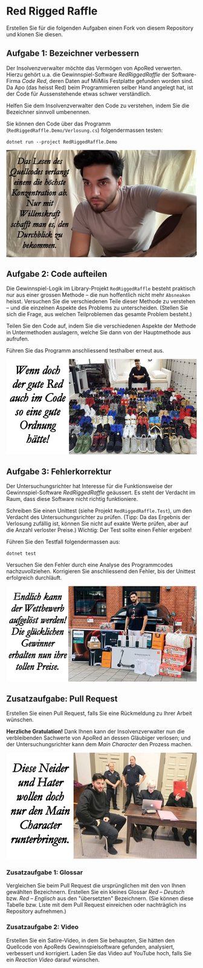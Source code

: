 # Red Rigged Raffle

Erstellen Sie für die folgenden Aufgaben einen Fork von diesem Repository und klonen Sie diesen.

## Aufgabe 1: Bezeichner verbessern

Der Insolvenzverwalter möchte das Vermögen von ApoRed verwerten. Hierzu gehört
u.a. die Gewinnspiel-Software _RedRiggedRaffle_ der Software-Firma _Code Red_,
deren Daten auf MiiMiis Festplatte gefunden worden sind. Da Apo (das heisst Red)
beim Programmieren selber Hand angelegt hat, ist der Code für Aussenstehende
etwas schwer verständlich.

Helfen Sie dem Insolvenzverwalter den Code zu verstehen, indem Sie die
Bezeichner sinnvoll umbenennen.

Sie können den Code über das Programm (`RedRiggedRaffle.Demo/Verlosung.cs`) folgendermassen testen:

    dotnet run --project RedRiggedRaffle.Demo

![Willenskrauft, ich sag's euch, Freunde!](pics/1.png)

## Aufgabe 2: Code aufteilen

Die Gewinnspiel-Logik im Library-Projekt `RedRiggedRaffle` besteht praktisch nur
aus einer grossen Methode – die nun hoffentlich nicht mehr `Absneaken` heisst.
Versuchen Sie die verschiedenen Teile dieser Methode zu verstehen – und die
einzelnen Aspekte des Problems zu unterscheiden. (Stellen Sie sich die Frage,
aus welchen Teilproblemen das gesamte Problem besteht.)

Teilen Sie den Code auf, indem Sie die verschiedenen Aspekte der Methode in Untermethoden auslagern, welche Sie dann von der Hauptmethode aus aufrufen.

Führen Sie das Programm anschliessend testhalber erneut aus.

![Mehr Nikes als Likes!](pics/2.png)

## Aufgabe 3: Fehlerkorrektur

Der Untersuchungsrichter hat Interesse für die Funktionsweise der
Gewinnspiel-Software _RedRiggedRaffle_ geäussert. Es steht der Verdacht im Raum,
dass diese Software nicht richtig funktioniere.

Schreiben Sie einen Unittest (siehe Projekt `RedRiggedRaffle.Test`), um den
Verdacht des Untersuchungsrichter zu prüfen. (Tipp: Da das Ergebnis der
Verlosung zufällig ist, können Sie nicht auf exakte Werte prüfen, aber auf die
Anzahl verloster Preise.) Wichtig: Der Test sollte einen Fehler ergeben!

Führen Sie den Testfall folgendermassen aus:

    dotnet test

Versuchen Sie den Fehler durch eine Analyse des Programmcodes nachzuvollziehen.
Korrigieren Sie anschliessend den Fehler, bis der Unittest erfolgreich
durchläuft. 

![Das Warten hat sich gelohnt!](pics/3.png)

## Zusatzaufgabe: Pull Request

Erstellen Sie einen Pull Request, falls Sie eine Rückmeldung zu Ihrer Arbeit wünschen.

**Herzliche Gratulation!** Dank Ihnen kann der Insolvenzverwalter nun die
verbleibenden Sachwerte von ApoRed an dessen Gläubiger verlosen; und der
Untersuchungsrichter kann dem _Main Character_ den Prozess machen.

![You don't need to be perfect when you look good.](pics/4.png)

### Zusatzaufgabe 1: Glossar

Vergleichen Sie beim Pull Request die ursprünglichen mit den von Ihnen gewählten
Bezeichnern. Erstellen Sie ein kleines Glossar _Red – Deutsch_ bzw. _Red –
Englisch_ aus den "übersetzten" Bezeichnern. (Sie können diese Tabelle bzw.
Liste mit dem Pull Request einreichen oder nachträglich ins Repository
aufnehmen.)

### Zusatzaufgabe 2: Video

Erstellen Sie ein Satire-Video, in dem Sie behaupten, Sie hätten den Quellcode
von ApoReds Gewinnspielsoftware gefunden, analysiert, verbessert und
korrigiert. Laden Sie das Video auf YouTube hoch, falls Sie ein _Reaction Video_
darauf wünschen.
